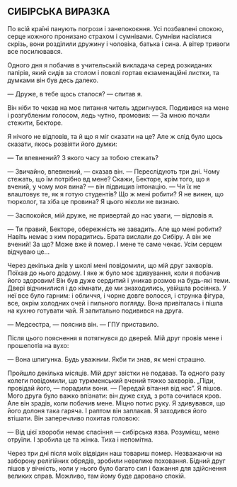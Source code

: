 ## СИБІРСЬКА ВИРАЗКА

По всій країні панують погрози і занепокоєння.
Усі позбавлені спокою, серце кожного пронизано страхом і сумнівами.
Сумніви насіялися скрізь, вони розділили дружину і чоловіка, батька і сина.
А вітер тривоги все посилювався.

Одного дня я побачив в учительській викладача серед розкиданих папірів, який сидів за столом і поволі гортав екзаменаційні листки, та думками він був десь далеко.

— Друже, в тебе щось сталося? — спитав я.

Він ніби то чекав на моє питання читель здригнувся. Подивився на мене і розгубленим голосом, ледь чутно, промовив:
— За мною почали стежити, Бекторе.

Я нічого не відповів, та й що я міг сказати на це?
Але ж слід було щось сказати, якось розвіяти його думки:

— Ти впевнений?
З якого часу за тобою стежать?

— Звичайно, впевнений, — сказав він. — Переслідують три дні.
Чому стежать, що їм потрібно вд мене?
Скажи, Бекторе, крім того, що я вчений, у чому моя вина? — він підвищив інтонацію. — Чи їх не влаштовує те, як я готую студентів?
Що ж мені робити?
Я не винен, що тюрколог, та хіба це провина? Я цього ніколи не визнаю.

— Заспокойся, мій друже, не привертай до нас уваги, — відповів я.

— Ти правий, Бекторе, обережність не завадить.
Але що мені робити?
Навіть немає з ким порадитись.
Брата вислали до Сибіру.
А він же вчений!
За що?
Може вже й помер.
І мене те саме чекає.
Усім серцем відчуваю це...

Через декілька днів у школі мені повідомили, що мій друг захворів.
Поїхав до нього додому.
І яке ж було моє здивування, коли я побачив його здоровим!
Він був дуже сердитий і уникав розмов на будь-які теми.
Двері відчинилися і до кімнати, де ми знаходились, увійшла росіянка.
У неї все було гарним: і обличчя, і чорне довге волосся, і струнка фігура, все, окрім холодних очей і пильного погляду.
Вона привіталась і пішла на кухню готувати чай.
Я запитально подивився на друга.

— Медсестра, — пояснив він. — ГПУ приставило.

Після цього пояснення я потягнувся до дверей.
Мій друг провів мене і прошепотів на вухо:

— Вона шпигунка.
Будь уважним.
Якби ти знав, як мені страшно.

Пройшло декілька місяців.
Мій друг звістки не подавав.
Та одного разу колеги повідомили, що туркменський вчений тяжко захворів. „Піди, провідай його, — порадили вони. — Передай вітання від нас”. Я пішов.
Мого друга було важко впізнати: він дуже схуд, з рота сочилася кров.
Але він зрадів, коли побачив мене.
Міцно потис руку.
Я здивувався, що його долоня така гаряча.
І раптом він заплакав.
Я заходився його втішати.
Він заперечливо похитав головою:

— Від цієї хвороби немає спасіння — сибірська язва.
Розумієш, мене отруїли.
І зробила це та жінка.
Тиха і непомітна.

Через три дні після моїх відвідин наш товариш помер.
Незважаючи на заборону релігійних обрядів, зробили невелике поховання.
Бідний друг пішов у вічність, коли у нього було багато сил і бажання для здійснення великих справ.
Можливо, там йому буде даровано спокій.
